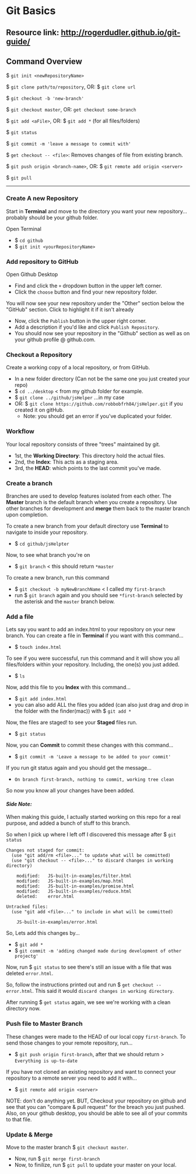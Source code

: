 # Git Basics
Resource link: http://rogerdudler.github.io/git-guide/
----
## Command Overview

$ `git init <newRepositoryName>`

$ `git clone path/to/repository`, OR: $ `git clone url`

$ `git checkout -b 'new-branch'`

$ `git checkout master`, OR: `get checkout some-branch`

$ `git add <aFile>`, OR: $ `git add *` (for all files/folders)

$ `git status`

$ `git commit -m 'leave a message to commit with'`

$ `get checkout -- <file>`: Removes changes of file from existing branch.

$ `git push origin <branch-name>`, OR: $ `git remote add origin <server>`

$ `git pull`

----

### Create A new Repository
Start in **Terminal** and move to the directory you want your new repository... probably should be your github folder.

Open Terminal
- $ `cd github`
- $ `git init <yourRepositoryName>`

### Add repository to GitHub
Open Github Desktop
- Find and click the `+` dropdown button in the upper left corner.
- Click the `choose` button and find your new repository folder.

You will now see your new repository under the "Other" section below the "GitHub" section. Click to highlight it if it isn't already
- Now, click the `Publish` button in the upper right corner.
- Add a description if you'd like and click `Publish Repository`.
- You should now see your repository in the "Github" section as well as on your github profile @ github.com.

### Checkout a Repository
Create a working copy of a local repository, or from GitHub.
- In a new folder directory (Can not be the same one you just created your repo)
- $ `cd ../desktop` < from my github folder for example.
- $ `git clone ../github/jsHelper` ...in my case
- OR: $ `git clone https://github.com/robbobfrh84/jsHelper.git` if you created it on gitHub.
  - Note: you should get an error if you've duplicated your folder.

### Workflow
Your local repository consists of three "trees" maintained by git.
- 1st, the **Working Directory**: This directory hold the actual files.
- 2nd, the **Index**: This acts as a staging area.
- 3rd, the **HEAD**: which points to the last commit you've made.

### Create a branch
Branches are used to develop features isolated from each other. The **Master** branch is the default branch when you create a repository. Use other branches for development and **merge** them back to the master branch upon completion.

To create a new branch from your default directory use **Terminal** to navigate to inside your repository.
- $ `cd github/jsHelpter`

Now, to see what branch  you're on
- $ `git branch` < this should return `*master`

To create a new branch, run this command
- $ `git checkout -b myNewBranchName` < I called my `first-branch`
- run $ `git branch` again and you should see `*first-branch` selected by the asterisk and the `master` branch below.

### Add a file
Lets say you want to add an index.html to your repository on your new branch. You can create a file in **Terminal** if you want with this command...
- $ `touch index.html`

To see if you were successful, run this command and it will show you all files/folders within your repository. Including, the one(s) you just added.
- $ `ls`

Now, add this file to you **Index** with this command...
- $ `git add index.html`
- you can also add ALL the files you added (can also just drag and drop in the folder with the finder(mac)) with $ `git add *`

Now, the files are staged! to see your **Staged** files run.
- $ `git status`

Now, you can **Commit** to commit these changes with this command...
- $ `git commit -m 'Leave a message to be added to your commit'`

If you run git status again and you should get the message...
- `On branch first-branch, nothing to commit, working tree clean`

So now you know all your changes have been added.

#### *Side Note:*
When making this guide, I actually started working on this repo for a real purpose, and added a bunch of stuff to this branch.

So when I pick up where I left off I discovered this message after $ `git status`
```
Changes not staged for commit:
  (use "git add/rm <file>..." to update what will be committed)
  (use "git checkout -- <file>..." to discard changes in working directory)

	modified:   JS-built-in-examples/filter.html
	modified:   JS-built-in-examples/map.html
	modified:   JS-built-in-examples/promise.html
	modified:   JS-built-in-examples/reduce.html
	deleted:    error.html

Untracked files:
  (use "git add <file>..." to include in what will be committed)

	JS-built-in-examples/error.html

```
So, Lets add this changes by...
- $ `git add *`
- $ `git commit -m 'adding changed made during development of other projectg'`

Now, run $ `git status` to see there's still an issue with a file that was deleted `error.html`.

So, follow the instructions printed out and run $ `get checkout -- error.html`. This said it would `discard changes in working directory`.

After running $ `get status` again, we see we're working with a clean directory now.

### Push file to Master Branch

These changes were made to the HEAD of our local copy `first-branch`. To send those changes to your remote repository, run...
- $ `git push origin first-branch`, after that we should return > `Everything is up-to-date`

If you have not cloned an existing repository and want to connect your repository to a remote server you need to add it with...
- $ `git remote add origin <server>`

NOTE: don't do anything yet. BUT, Checkout your repository on github and see that you can "compare & pull request" for the breach you just pushed. Also, on your github desktop, you should be able to see all of your commits to that file.

### Update & Merge

Move to the master branch $ `git checkout master`.

- Now, run $ `git merge first-branch`
- Now, to finilize, run $ `git pull` to update your master on your local.
